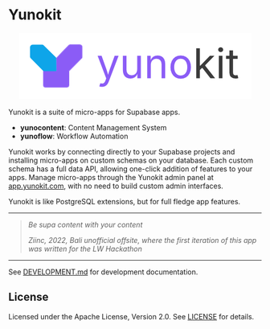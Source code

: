 # Yunokit

<div align="center">

![Yunokit logo](./shared/static/branding.png)

</div>

Yunokit is a suite of micro-apps for Supabase apps.

- **yunocontent**: Content Management System
- **yunoflow**: Workflow Automation

Yunokit works by connecting directly to your Supabase projects and installing micro-apps on custom schemas on your database. Each custom schema has a full data API, allowing one-click addition of features to your apps. Manage micro-apps through the Yunokit admin panel at [app.yunokit.com](https://app.yunokit.com), with no need to build custom admin interfaces.

Yunokit is like PostgreSQL extensions, but for full fledge app features.

---

> _Be supa content with your content_
>
> _Ziinc, 2022, Bali unofficial offsite, where the first iteration of this app was written for the LW Hackathon_


---

See [DEVELOPMENT.md](./DEVELOPMENT.md) for development documentation.

## License

Licensed under the Apache License, Version 2.0. See [LICENSE](./LICENSE) for details.
